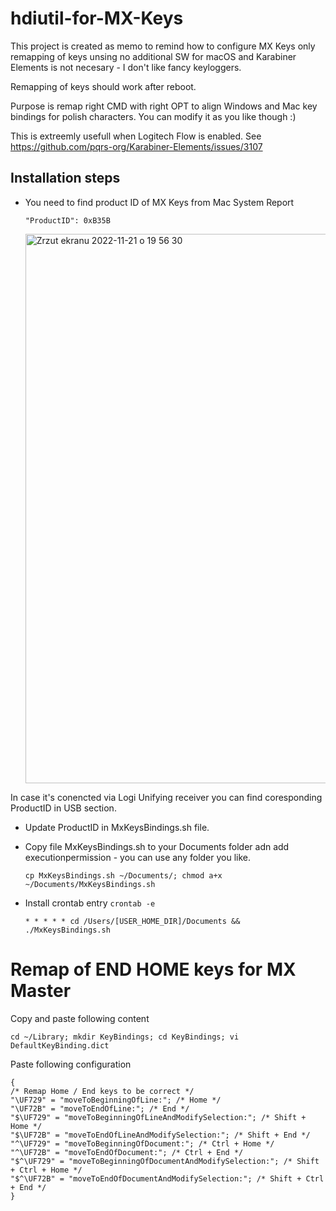 # hdiutil-for-MX-Keys

This project is created as memo to remind how to configure MX Keys only remapping of keys unsing no additional SW for macOS and Karabiner Elements is not necesary - I don't like fancy keyloggers. 

Remapping of keys should work after reboot. 

Purpose is remap right CMD with right OPT to align Windows and Mac key bindings for polish characters. You can modify it as you like though :) 

This is extreemly usefull when Logitech Flow is enabled. See https://github.com/pqrs-org/Karabiner-Elements/issues/3107


## Installation steps



* You need to find product ID of MX Keys from Mac System Report 

    ```
    "ProductID": 0xB35B
    ```
    
    <img width="879" alt="Zrzut ekranu 2022-11-21 o 19 56 30" src="https://user-images.githubusercontent.com/1679514/203136999-95fcac9c-e8a9-425e-9ca4-31405eb8eb2e.png">

In case it's conencted via Logi Unifying receiver you can find coresponding ProductID in USB section.


* Update ProductID in MxKeysBindings.sh file. 


* Copy file MxKeysBindings.sh to your Documents folder adn add executionpermission  - you can use any folder you like. 

    ```
    cp MxKeysBindings.sh ~/Documents/; chmod a+x ~/Documents/MxKeysBindings.sh
    ```


* Install crontab entry ```crontab -e```

    ```
    * * * * * cd /Users/[USER_HOME_DIR]/Documents && ./MxKeysBindings.sh
    ```

# Remap of END HOME keys for MX Master

Copy and paste following content
```
cd ~/Library; mkdir KeyBindings; cd KeyBindings; vi DefaultKeyBinding.dict
```


Paste following configuration

```
{
/* Remap Home / End keys to be correct */
"\UF729" = "moveToBeginningOfLine:"; /* Home */
"\UF72B" = "moveToEndOfLine:"; /* End */
"$\UF729" = "moveToBeginningOfLineAndModifySelection:"; /* Shift + Home */
"$\UF72B" = "moveToEndOfLineAndModifySelection:"; /* Shift + End */
"^\UF729" = "moveToBeginningOfDocument:"; /* Ctrl + Home */
"^\UF72B" = "moveToEndOfDocument:"; /* Ctrl + End */
"$^\UF729" = "moveToBeginningOfDocumentAndModifySelection:"; /* Shift + Ctrl + Home */
"$^\UF72B" = "moveToEndOfDocumentAndModifySelection:"; /* Shift + Ctrl + End */
}
```
